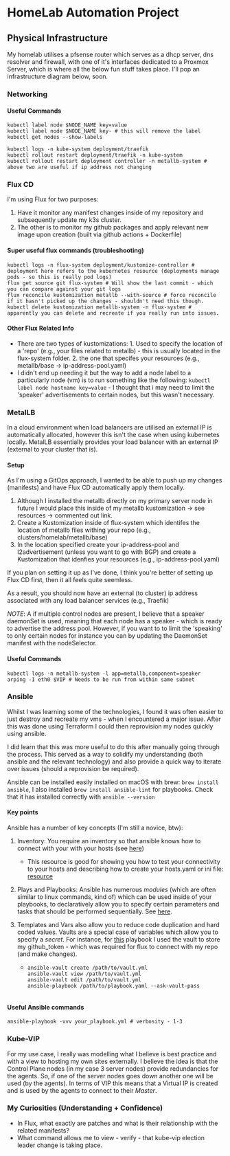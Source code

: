 # HomeLab Automation Project

## Physical Infrastructure

My homelab utilises a pfsense router which serves as a dhcp server, dns resolver and firewall, with one of it's interfaces dedicated to a Proxmox Server, which is where all the below fun stuff takes place. I'll pop an infrastructure diagram below, soon.

### Networking

#### Useful Commands

```
kubectl label node $NODE_NAME key=value
kubectl label node $NODE_NAME key- # this will remove the label
kubectl get nodes --show-labels

kubectl logs -n kube-system deployment/traefik
kubectl rollout restart deployment/traefik -n kube-system
kubectl rollout restart deployment controller -n metallb-system # above two are useful if ip address not changing
```

### Flux CD

I'm using Flux for two purposes:

1. Have it monitor any manifest changes inside of my repository and subsequently update my k3s cluster.
2. The other is to monitor my github packages and apply relevant new image upon creation (built via github actions + Dockerfile)

#### Super useful flux commands (troubleshooting)

```
kubectl logs -n flux-system deployment/kustomize-controller # deployment here refers to the kubernetes resource (deployments manage pods - so this is really pod logs)
flux get source git flux-system # Will show the last commit - which you can compare against your git logs
flux reconcile kustomization metallb --with-source # force reconcile if it hasn't picked up the changes - shouldn't need this though.
kubectl delete kustomization metallb-system -n flux-system # apparently you can delete and recreate if you really run into issues.
```

#### Other Flux Related Info

- There are two types of kustomizations: 1. Used to specify the location of a 'repo' (e.g., your files related to metallb) - this is usually located in the flux-system folder. 2. the one that specifes your resources (e.g., metallb/base -> ip-address-pool.yaml)
- I didn't end up needing it but the way to add a node label to a particularly node (vm) is to run something like the following: `kubectl label node hostname key=value` - I thought that i may need to limit the 'speaker' advertisements to certain nodes, but this wasn't necessary.

### MetalLB

In a cloud environment when load balancers are utilised an external IP is automatically allocated, however this isn't the case when using kubernetes locally. MetalLB essentially provides your load balancer with an external IP (external to your cluster that is).

#### Setup

As I'm using a GitOps approach, I wanted to be able to push up my changes (manifests) and have Flux CD automatically apply them locally.

1. Although I installed the metallb directly on my primary server node in future I would place this inside of my metallb kustomization -> see resources -> commented out link.
2. Create a Kustomization inside of flux-system which identifes the location of metallb files withing your repo (e.g., clusters/homelab/metallb/base)
3. In the location specified create your ip-address-pool and l2advertisement (unless you want to go with BGP) and create a Kustomization that idenfies your resources (e.g., ip-address-pool.yaml)

If you plan on setting it up as I've done, I think you're better of setting up Flux CD first, then it all feels quite seemless.

As a result, you should now have an external (to cluster) ip address associated with any load balancer services (e.g., Traefik)

_NOTE_: A if multiple control nodes are present, I believe that a speaker daemonSet is used, meaning that each node has a speaker - which is ready to advertise the address pool. However, if you want to to limit the 'speaking' to only certain nodes for instance you can by updating the DaemonSet manifest with the nodeSelector.

#### Useful Commands

```
kubectl logs -n metallb-system -l app=metallb,component=speaker
arping -I eth0 $VIP # Needs to be run from within same subnet
```

### Ansible

Whilst I was learning some of the technologies, I found it was often easier to just destroy and recreate my vms - when I encountered a major issue. After this was done using Terraform I could then reprovision my nodes quickly using ansible.

I did learn that this was more useful to do this after manually going through the process. This served as a way to solidify my understanding (both ansible and the relevant technology) and also provide a quick way to iterate over issues (should a reprovision be required).

Ansible can be installed easily installed on macOS with brew: `brew install ansible`, I also installed `brew install ansible-lint` for playbooks. Check that it has installed correctly with `ansible --version`

#### Key points

Ansible has a number of key concepts (I'm still a novice, btw):

1. Inventory: You require an inventory so that ansible knows how to connect with your with your hosts (see [here](./homelab-infra/ansible/inventory/hosts.yaml))
   - This resource is good for showing you how to test your connectivity to your hosts and describing how to create your hosts.yaml or ini file: [resource](https://docs.ansible.com/ansible/latest/getting_started/get_started_inventory.html)
2. Plays and Playbooks: Ansible has numerous _modules_ (which are often similar to linux commands, kind of) which can be used inside of your playbooks, to declaratively allow you to specify certain parameters and tasks that should be performed sequentially. See [here](./homelab-infra/ansible/playbooks/1-base-setup.yaml).
3. Templates and Vars also allow you to reduce code duplication and hard coded values. Vaults are a special case of variables which allow you to specify a _secret_. For instance, for [this](./homelab-infra/ansible/playbooks/5-flux-gitops-setup.yaml) playbook I used the vault to store my github_token - which was required for flux to connect with my repo (and make changes).

   - ```
     ansible-vault create /path/to/vault.yml
     ansible-vault view /path/to/vault.yml
     ansible-vault edit /path/to/vault.yml
     ansible-playbook /path/to/playbook.yaml --ask-vault-pass
     ```

   ```

   ```

#### Useful Ansible commands

```
ansible-playbook -vvv your_playbook.yml # verbosity - 1-3
```

### Kube-VIP

For my use case, I really was modelling what I believe is best practice and with a view to hosting my own sites externally. I believe the idea is that the Control Plane nodes (in my case 3 server nodes) provide redundancies for the agents. So, if one of the server nodes goes down another one will be used (by the agents). In terms of VIP this means that a Virtual IP is created and is used by the agents to connect to their _Master_.

### My Curiosities (Understanding + Confidence)

- In Flux, what exactly are patches and what is their relationship with the related manifests?
- What command allows me to view - verify - that kube-vip election leader change is taking place.

